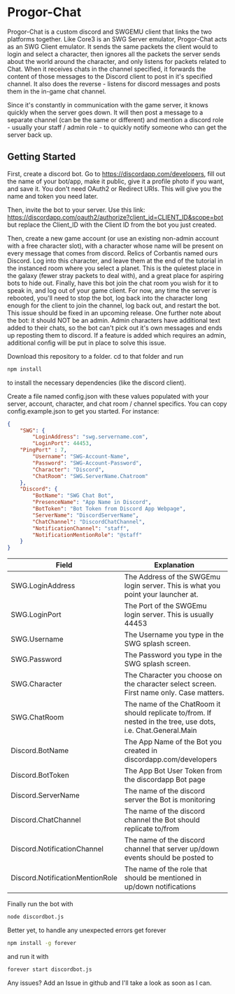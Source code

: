 # Progor-Chat

Progor-Chat is a custom discord and SWGEMU client that links the two platforms together.  Like Core3 is an SWG Server emulator, Progor-Chat acts as an SWG Client emulator.  It sends the same packets the client would to login and select a character, then ignores all the packets the server sends about the world around the character, and only listens for packets related to Chat.  When it receives chats in the channel specified, it forwards the content of those messages to the Discord client to post in it's specified channel.  It also does the reverse - listens for discord messages and posts them in the in-game chat channel.

Since it's constantly in communication with the game server, it knows quickly when the server goes down.  It will then post a message to a separate channel (can be the same or different) and mention a discord role - usually your staff / admin role - to quickly notify someone who can get the server back up.

## Getting Started

First, create a discord bot.  Go to https://discordapp.com/developers, fill out the name of your bot/app, make it public, give it a profile photo if you want, and save it.  You don't need OAuth2 or Redirect URIs.  This will give you the name and token you need later.

Then, invite the bot to your server.  Use this link: https://discordapp.com/oauth2/authorize?client_id=CLIENT_ID&scope=bot but replace the Client_ID with the Client ID from the bot you just created.

Then, create a new game account (or use an existing non-admin account with a free character slot), with a character whose name will be present on every message that comes from discord.  Relics of Corbantis named ours Discord.  Log into this character, and leave them at the end of the tutorial in the instanced room where you select a planet.  This is the quietest place in the galaxy (fewer stray packets to deal with), and a great place for aspiring bots to hide out.  Finally, have this bot join the chat room you wish for it to speak in, and log out of your game client.  For now, any time the server is rebooted, you'll need to stop the bot, log back into the character long enough for the client to join the channel, log back out, and restart the bot.  This issue should be fixed in an upcoming release.  One further note about the bot: it should NOT be an admin.  Admin characters have additional text added to their chats, so the bot can't pick out it's own messages and ends up reposting them to discord.  If a feature is added which requires an admin, additional config will be put in place to solve this issue.

Download this repository to a folder.  cd to that folder and run

```sh
npm install
```

to install the necessary dependencies (like the discord client).

Create a file named config.json with these values populated with your server, account, character, and chat room / channel specifics.  You can copy config.example.json to get you started.
For instance:
```json
{
    "SWG": {
        "LoginAddress": "swg.servername.com",
        "LoginPort": 44453,
	"PingPort" : 7,
        "Username": "SWG-Account-Name",
        "Password": "SWG-Account-Password",
        "Character": "Discord",
        "ChatRoom": "SWG.ServerName.Chatroom"
    },
    "Discord": {
        "BotName": "SWG Chat Bot",
        "PresenceName": "App Name in Discord",
        "BotToken": "Bot Token from Discord App Webpage",
        "ServerName": "DiscordServerName",
        "ChatChannel": "DiscordChatChannel",
        "NotificationChannel": "staff",
        "NotificationMentionRole": "@staff"
    }
}
```

| Field | Explanation |
| ------ | ------ |
| SWG.LoginAddress | The Address of the SWGEmu login server.  This is what you point your launcher at. |
| SWG.LoginPort | The Port of the SWGEmu login server.  This is usually 44453 |
| SWG.Username | The Username you type in the SWG splash screen. |
| SWG.Password | The Password you type in the SWG splash screen. |
| SWG.Character | The Character you choose on the character select screen.  First name only.  Case matters. |
| SWG.ChatRoom | The name of the ChatRoom it should replicate to/from.  If nested in the tree, use dots, i.e. Chat.General.Main |
| Discord.BotName | The App Name of the Bot you created in discordapp.com/developers |
| Discord.BotToken | The App Bot User Token from the discordapp Bot page |
| Discord.ServerName | The name of the discord server the Bot is monitoring |
| Discord.ChatChannel | The name of the discord channel the Bot should replicate to/from |
| Discord.NotificationChannel | The name of the discord channel that server up/down events should be posted to |
| Discord.NotificationMentionRole | The name of the role that should be mentioned in up/down notifications |

Finally run the bot with

```sh
node discordbot.js
```

Better yet, to handle any unexpected errors get forever

```sh
npm install -g forever
```

and run it with

```sh
forever start discordbot.js
```

Any issues?  Add an Issue in github and I'll take a look as soon as I can.